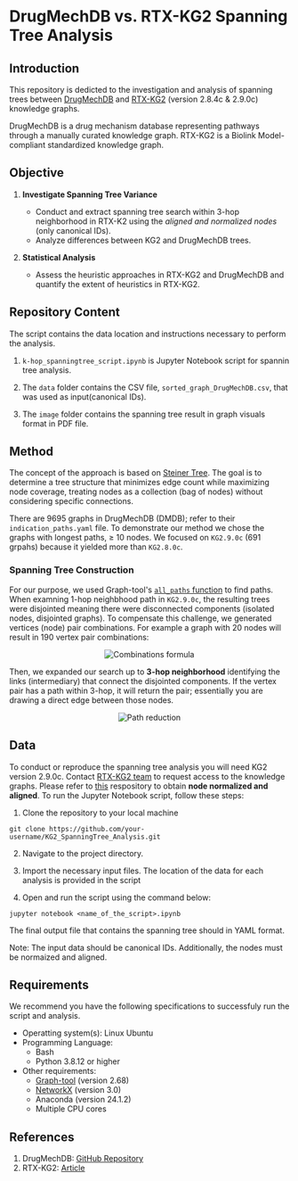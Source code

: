 
# DrugMechDB vs. RTX-KG2 Spanning Tree Analysis

## Introduction
This repository is dedicted to the investigation and analysis of spanning trees between [DrugMechDB](https://github.com/SuLab/DrugMechDB) and [RTX-KG2](https://bmcbioinformatics.biomedcentral.com/articles/10.1186/s12859-022-04932-3) (version 2.8.4c & 2.9.0c) knowledge graphs.

DrugMechDB is a drug mechanism database representing pathways through a manually curated knowledge graph. RTX-KG2 is a Biolink Model-compliant standardized knowledge graph.

## Objective
1. **Investigate Spanning Tree Variance**
    - Conduct and extract spanning tree search within 3-hop neighborhood in RTX-K2 using the _aligned and normalized nodes_ (only canonical IDs).
    - Analyze differences between KG2 and DrugMechDB trees. 
   
2. **Statistical Analysis**
    - Assess the heuristic approaches in RTX-KG2 and DrugMechDB and quantify the extent of heuristics in RTX-KG2.

## Repository Content
The script contains the data location and instructions necessary to perform the analysis. 

1. `k-hop_spanningtree_script.ipynb` is Jupyter Notebook script for spannin tree analysis.

2. The `data` folder contains the CSV file, `sorted_graph_DrugMechDB.csv`,  that was used as input(canonical IDs).

3. The `image` folder contains the spanning tree result in graph visuals format in PDF file. 

## Method
The concept of the approach is based on [Steiner Tree](https://en.wikipedia.org/wiki/Steiner_tree_problem). The goal is to determine a tree structure that minimizes edge count while maximizing node coverage, treating nodes as a collection (bag of nodes) without considering specific connections. 

There are 9695 graphs in DrugMechDB (DMDB); refer to their `indication_paths.yaml` file. To demonstrate our method we chose the graphs with longest paths, $\geq$ 10 nodes. We focused on `KG2.9.0c` (691 grpahs) because it yielded more than `KG2.8.0c`. 

### Spanning Tree Construction
For our purpose, we used Graph-tool's [`all_paths` function](https://graph-tool.skewed.de/static/doc/autosummary/graph_tool.topology.all_paths.html) to find paths.
When examning 1-hop neighbhood path in `KG2.9.0c`, the resulting trees were disjointed meaning there were disconnected components (isolated nodes, disjointed graphs). To compensate this challenge, we generated vertices (node) pair combinations. For example a graph with 20 nodes will result in 190 vertex pair combinations:

<p align="center">
  <img src="https://latex.codecogs.com/svg.latex?\large&space;{}_nC_r=\frac{20!}{2!(20-2)!}=190" title="Combinations formula"/>
</p>

Then, we expanded our search up to __3-hop neighborhood__ identifying the links (intermediary) that connect the disjointed components.
If the vertex pair has a path within 3-hop, it will return the pair; essentially you are drawing a direct edge between those nodes.

<p align="center">
 <img src="https://latex.codecogs.com/svg.latex?\large&space;A\rightarrow%20B\rightarrow%20C\;\text{%20will%20be...%20}\;A\rightarrow%20C" title="Path reduction"/>
</p>

## Data
To conduct or reproduce the spanning tree analysis you will need KG2 version 2.9.0c. Contact [RTX-KG2 team](https://github.com/RTXTeam/RTX) to request access to the knowledge graphs.
Please refer to [this](https://github.com/stephwon/KG2_DrugMechDB_EA_Analysis/tree/main) respository to obtain **node normalized and aligned**.
To run the Jupyter Notebook script, follow these steps:
1. Clone the repository to your local machine
```
git clone https://github.com/your-username/KG2_SpanningTree_Analysis.git
```
2. Navigate to the project directory.

3. Import the necessary input files. The location of the data for each analysis is provided in the script

4. Open and run the script using the command below:
```
jupyter notebook <name_of_the_script>.ipynb
```
The final output file that contains the spanning tree should in YAML format.

Note: The input data should be canonical IDs. Additionally, the nodes must be normaized and aligned.

## Requirements
We recommend you have the following specifications to successfuly run the script and analysis.
* Operatting system(s): Linux Ubuntu
* Programming Language: 
    * Bash
    * Python 3.8.12 or higher
* Other requirements:
    * [Graph-tool](https://graph-tool.skewed.de) (version 2.68)
    * [NetworkX](https://networkx.org/documentation/stable/index.html) (version 3.0)
    * Anaconda (version 24.1.2)
    * Multiple CPU cores

## References
1. DrugMechDB: [GitHub Repository](https://github.com/SuLab/DrugMechDB)
2. RTX-KG2: [Article](https://bmcbioinformatics.biomedcentral.com/articles/10.1186/s12859-022-04932-3)
